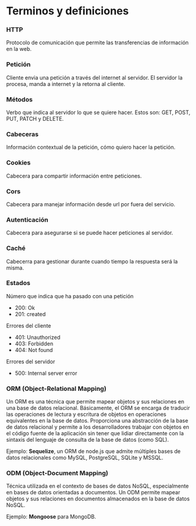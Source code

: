 # Terminos y definiciones

### HTTP
Protocolo de comunicación que permite las transferencias de información en la web. 

### Petición
Cliente envia una petición a través del internet al servidor. El servidor la procesa, manda a internet y la retorna al cliente. 

### Métodos
Verbo que indica al servidor lo que se quiere hacer. Estos son: GET, POST, PUT, PATCH y DELETE.

### Cabeceras
Información contextual de la petición, cómo quiero hacer la petición. 

### Cookies
Cabecera para compartir información entre peticiones.

### Cors
Cabecera para manejar información desde url por fuera del servicio. 

### Autenticación
Cabecera para asegurarse si se puede hacer peticiones al servidor. 

### Caché
Cabecerra para gestionar durante cuando tiempo la respuesta será la misma. 

### Estados
Número que indica que ha pasado con una petición
- 200: Ok
- 201: created

Errores del cliente
- 401: Unauthorized
- 403: Forbidden
- 404: Not found

Errores del servidor
- 500: Internal server error


### ORM (Object-Relational Mapping)
Un ORM es una técnica que permite mapear objetos y sus relaciones en una base de datos relacional. Básicamente, el ORM se encarga de traducir las operaciones de lectura y escritura de objetos en operaciones equivalentes en la base de datos. Proporciona una abstracción de la base de datos relacional y permite a los desarrolladores trabajar con objetos en el código fuente de la aplicación sin tener que lidiar directamente con la sintaxis del lenguaje de consulta de la base de datos (como SQL). 

Ejemplo: __Sequelize__,  un ORM de node.js que admite múltiples bases de datos relacionales como MySQL, PostgreSQL, SQLite y MSSQL.

### ODM (Object-Document Mapping) 

Técnica  utilizada en el contexto de bases de datos NoSQL, especialmente en bases de datos orientadas a documentos. Un ODM permite mapear objetos y sus relaciones en documentos almacenados en la base de datos NoSQL. 

Ejemplo: __Mongoose__ para MongoDB. 